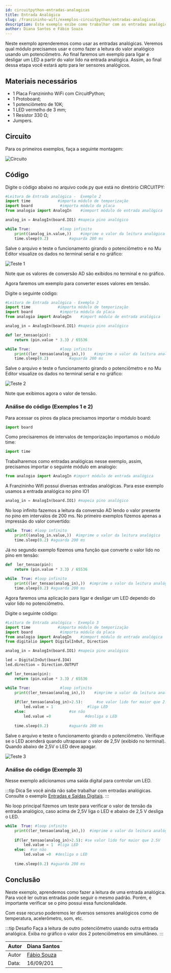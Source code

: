 ```yaml
---
id: circuitpython-entradas-analogicas
title: Entrada Analógica
slug: /franzininho-wifi/exemplos-circuitpython/entradas-analogicas
description: Este exemplo exibe como trabalhar com as entradas analógicas na Franzininho WiFi
author: Diana Santos e Fábio Souza
---
```


Neste exemplo aprenderemos como usar as entradas analógicas. Veremos qual módulo precisamos usar e como fazer a leitura do valor analógico usando um potenciômetro. Ao final faremos um exemplo para ligar e desligar um LED a partir do valor lido na entrada analógica. Assim, ao final dessa etapa você estará apto para ler sensores analógicos.

## Materiais necessários

- 1 Placa Franzininho WiFi com CircuitPython;
- 1 Protoboard;
- 1 potenciômetro de 10K;
- 1 LED vermelho de 3 mm;
- 1 Resistor 330 Ω;
- Jumpers.
  
## Circuito

Para os primeiros exemplos, faça a seguinte montagem:

![Circuito](img/entradas-analogicas/circuito.png)

## Código

Digite o código abaixo no arquivo code.py que está no diretório CIRCUITPY:
```python
#Leitura de Entrada analógica -  Exemplo 2
import time            #importa módulo de temporização
import board            #importa módulo da placa
from analogio import AnalogIn    #immport módulo de entrada analógica

analog_in = AnalogIn(board.IO1) #mapeia pino analógico

while True:             #loop infinito
    print((analog_in.value,))    #imprime o valor da leitura analógica
    time.sleep(0.2)         #aguarda 200 ms
```
Salve o arquivo e teste o funcionamento girando o potenciômetro e no Mu Editor visualize os dados no terminal serial e no gráfico:

![Teste 1](img/entradas-analogicas/grafico_entrada_analogica-1.gif)

Note que os valores de conversão AD são exibidos no terminal e no gráfico.

Agora faremos um exemplo para converter esses valores em tensão.

Digite o seguinte código:
```python
#Leitura de Entrada analógica - Exemplo 2
import time            #importa módulo de temporização
import board            #importa módulo da placa
from analogio import AnalogIn    #import módulo de entrada analógica

analog_in = AnalogIn(board.IO1) #mapeia pino analógico

def ler_tensao(pin):
    return (pin.value * 3.3) / 65536

while True:             #loop infinito
    print((ler_tensao(analog_in),))    #imprime o valor da leitura analógica
    time.sleep(0.2)         #aguarda 200 ms
```

Salve o arquivo e teste o funcionamento girando o potenciômetro e no Mu Editor visualize os dados no terminal serial e no gráfico:

![Teste 2](img/entradas-analogicas/grafico_entrada_analogica-2.gif)

Note que exibimos agora  o valor de tensão.

### Análise do código (Exemplos 1 e 2)

Para acessar os pinos da placa precisamos importar o módulo board:
```python
import board
```
Como precisaremos de intervalos de temporização importamos o módulo time:
```python
import time
```
Trabalharemos como entradas analógicas nesse exemplo, assim, precisamos importar o seguinte módulo em analogio:
```python
from analogio import AnalogIn #import módulo de entrada analógica
```
A Franzininho Wifi possui diversas entradas analógicas. Para esse exemplo usamos a entrada analógica no pino IO1
```python
analog_in = AnalogIn(board.IO1) #mapeia pino analógico
```
No loop infinito fazemos a leitura da conversão AD lendo o valor presente no pino em intervalos de 200 ms. No primeiro exemplos fizemos apenas a impressão do valor convertido:
```python
while  True: #loop infinito  
    print((analog_in.value,))  #imprime o valor da leitura analógica  
    time.sleep(0.2) #aguarda 200 ms
```  

Já no segundo exemplo fizemos uma função que converte o valor lido no pino em tensão:
```python
def  ler_tensao(pin):  
    return (pin.value * 3.3) / 65536  
  
while  True: #loop infinito  
    print((ler_tensao(analog_in),))  #imprime o valor da leitura analógica  
    time.sleep(0.2) #aguarda 200 ms
```

Agora faremos uma aplicação para ligar e desligar um LED dependo do valor lido no potenciômetro.

Digite o seguinte código:
```python
#Leitura de Entrada analógica - Exemplo 3
import time            #importa módulo de temporização
import board            #importa módulo da placa
from analogio import AnalogIn    #immport módulo de entrada analógica
from digitalio import DigitalInOut, Direction

analog_in = AnalogIn(board.IO1) #mapeia pino analógico

led = DigitalInOut(board.IO4)
led.direction = Direction.OUTPUT

def ler_tensao(pin):
    return (pin.value * 3.3) / 65536

while True:             #loop infinito
    print((ler_tensao(analog_in),))    #imprime o valor da leitura analógica
    
    if(ler_tensao(analog_in)>2.5):      #se valor lido for maior que 2.5V
        led.value = 1               #liga LED
    else:                   #se não
        led.value =0               #desliga o LED
    
    time.sleep(0.2)         #aguarda 200 ms
```

Salve o arquivo e teste o funcionamento girando o potenciômetro. Verifique se o LED acenderá quando ultrapassar o valor de 2,5V (exibido no terminal). Quando abaixo de 2,5V o LED deve apagar.

![Teste 3](img/entradas-analogicas/grafico_entrada_analogica-3.gif)


### Análise do código (Exemplo 3)

Nesse exemplo adicionamos uma saída digital para controlar um LED.

:::tip Dica
Se você ainda não sabe trabalhar com entradas analógicas. Consulte o exemplo [Entradas e Saídas Digitais](https://franzininho.github.io/docs-franzininho-site/docs/franzininho-wifi/exemplos-circuitpython/entradas-saidas-digitais).
:::

No loop principal fizemos um teste para verificar o valor de tensão da entrada analógico, caso acima de 2,5V liga o LED e abaixo de 2,5 V desliga o LED.
```python
while  True: #loop infinito  
    print((ler_tensao(analog_in),))  #imprime o valor da leitura analógica  
  
    if(ler_tensao(analog_in)>2.5): #se valor lido for maior que 2.5V  
        led.value = 1  #liga LED  
    else:  #se não  
        led.value =0  #desliga o LED  
    
    time.sleep(0.2) #aguarda 200 ms
```

## Conclusão

Neste exemplo, aprendemos como fazer a leitura de uma entrada analógica. Para você ler outras entradas pode seguir o mesmo padrão. Porém, é importante verificar se o pino possui essa funcionalidade.

Com esse recurso poderemos ler diversos sensores analógicos como de temperatura, acelerômetro, som, etc.


:::tip Desafio
Faça a leitura de outro potenciômetro usando outra entrada analógica. Exiba no gráfico o valor dos 2 potenciômetros em simultâneo.
:::

| Autor | Diana Santos |
|-------|--------------|
| Autor | [Fábio Souza](https://github.com/FBSeletronica) |
| Data: | 16/09/201    |